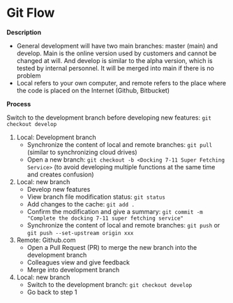 # Git Flow

**Description**

- General development will have two main branches: master (main) and develop. Main is the online version used by customers and cannot be changed at will. And develop is similar to the alpha version, which is tested by internal personnel. It will be merged into main if there is no problem
- Local refers to your own computer, and remote refers to the place where the code is placed on the Internet (Github, Bitbucket)

**Process**

Switch to the development branch before developing new features: `git checkout develop`

1. Local: Development branch
    - Synchronize the content of local and remote branches: `git pull` (similar to synchronizing cloud drives)
    - Open a new branch: `git checkout -b <Docking 7-11 Super Fetching Service>` (to avoid developing multiple functions at the same time and creates confusion)
2. Local: new branch
    - Develop new features
    - View branch file modification status: `git status`
    - Add changes to the cache: `git add .`
    - Confirm the modification and give a summary: `git commit -m "Complete the docking 7-11 super fetching service"`
    - Synchronize the content of local and remote branches: `git push` or `git push --set-upstream origin xxx`
3. Remote: Github.com
    - Open a Pull Request (PR) to merge the new branch into the development branch
    - Colleagues view and give feedback
    - Merge into development branch
4. Local: new branch
    - Switch to the development branch: `git checkout develop`
    - Go back to step 1
